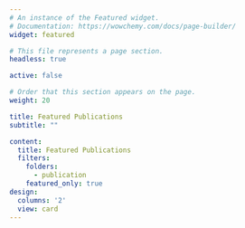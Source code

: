 ```yaml
---
# An instance of the Featured widget.
# Documentation: https://wowchemy.com/docs/page-builder/
widget: featured

# This file represents a page section.
headless: true

active: false

# Order that this section appears on the page.
weight: 20

title: Featured Publications
subtitle: ""

content:
  title: Featured Publications
  filters:
    folders:
      - publication
    featured_only: true
design:
  columns: '2'
  view: card
---
```

